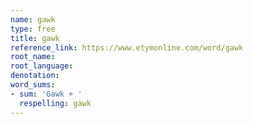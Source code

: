 ```yaml
---
name: gawk
type: free
title: gawk
reference_link: https://www.etymonline.com/word/gawk
root_name: 
root_language: 
denotation: 
word_sums:
- sum: 'Gawk + '
  respelling: gawk
---
```

